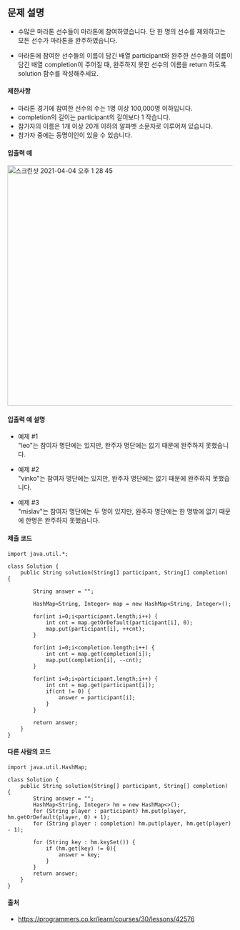 ## 문제 설명
- 수많은 마라톤 선수들이 마라톤에 참여하였습니다. 단 한 명의 선수를 제외하고는 모든 선수가 마라톤을 완주하였습니다.

- 마라톤에 참여한 선수들의 이름이 담긴 배열 participant와 완주한 선수들의 이름이 담긴 배열 completion이 주어질 때, 완주하지 못한 선수의 이름을 return 하도록 solution 함수를 작성해주세요.

#### 제한사항
- 마라톤 경기에 참여한 선수의 수는 1명 이상 100,000명 이하입니다.
- completion의 길이는 participant의 길이보다 1 작습니다.
- 참가자의 이름은 1개 이상 20개 이하의 알파벳 소문자로 이루어져 있습니다.
- 참가자 중에는 동명이인이 있을 수 있습니다.<br>

#### 입출력 예
<img width="539" alt="스크린샷 2021-04-04 오후 1 28 45" src="https://user-images.githubusercontent.com/44339530/113498641-af3b9180-9549-11eb-9633-c3d4a3a37ee9.png">

#### 입출력 예 설명
- 예제 #1<br>
"leo"는 참여자 명단에는 있지만, 완주자 명단에는 없기 때문에 완주하지 못했습니다.<br>

- 예제 #2<br>
"vinko"는 참여자 명단에는 있지만, 완주자 명단에는 없기 때문에 완주하지 못했습니다.

- 예제 #3<br>
"mislav"는 참여자 명단에는 두 명이 있지만, 완주자 명단에는 한 명밖에 없기 때문에 한명은 완주하지 못했습니다.

#### 제출 코드
~~~
import java.util.*;

class Solution {
    public String solution(String[] participant, String[] completion) {
        
        String answer = "";
        
        HashMap<String, Integer> map = new HashMap<String, Integer>();
        
        for(int i=0;i<participant.length;i++) {
            int cnt = map.getOrDefault(participant[i], 0);
            map.put(participant[i], ++cnt);
        }
        
        for(int i=0;i<completion.length;i++) {
            int cnt = map.get(completion[i]);
            map.put(completion[i], --cnt);
        }
        
        for(int i=0;i<participant.length;i++) {
            int cnt = map.get(participant[i]);
            if(cnt != 0) {
                answer = participant[i];
            }
        }
        
        return answer;
    }
}
~~~

#### 다른 사람의 코드
~~~
import java.util.HashMap;

class Solution {
    public String solution(String[] participant, String[] completion) {
        String answer = "";
        HashMap<String, Integer> hm = new HashMap<>();
        for (String player : participant) hm.put(player, hm.getOrDefault(player, 0) + 1);
        for (String player : completion) hm.put(player, hm.get(player) - 1);

        for (String key : hm.keySet()) {
            if (hm.get(key) != 0){
                answer = key;
            }
        }
        return answer;
    }
}
~~~

#### 출처
- https://programmers.co.kr/learn/courses/30/lessons/42576